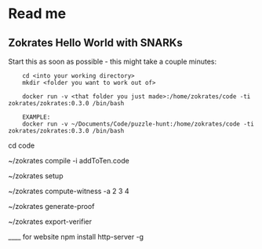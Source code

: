 # Read me
## Zokrates Hello World with SNARKs

Start this as soon as possible - this might take a couple minutes:
```
    cd <into your working directory>
    mkdir <folder you want to work out of>
   
    docker run -v <that folder you just made>:/home/zokrates/code -ti zokrates/zokrates:0.3.0 /bin/bash 
    
    EXAMPLE:
    docker run -v ~/Documents/Code/puzzle-hunt:/home/zokrates/code -ti zokrates/zokrates:0.3.0 /bin/bash 
```


cd code

~/zokrates compile -i addToTen.code

~/zokrates setup

~/zokrates compute-witness -a 2 3 4

~/zokrates generate-proof

~/zokrates export-verifier



____ for website 
 npm install http-server -g
